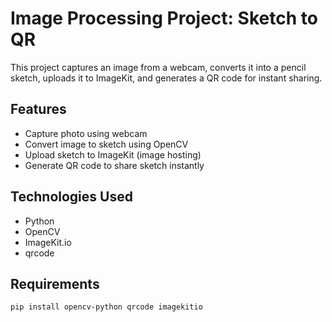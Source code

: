 # Image Processing Project: Sketch to QR

This project captures an image from a webcam, converts it into a pencil sketch, uploads it to ImageKit, and generates a QR code for instant sharing.

## Features

- Capture photo using webcam
- Convert image to sketch using OpenCV
- Upload sketch to ImageKit (image hosting)
- Generate QR code to share sketch instantly

## Technologies Used

- Python
- OpenCV
- ImageKit.io
- qrcode

## Requirements

```bash
pip install opencv-python qrcode imagekitio
